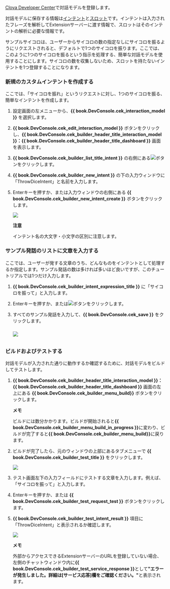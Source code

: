 ﻿<a href="{{ book.DeveloperConsoleURL }}" target="_blank">Clova Developer Center</a>で対話モデルを登録します。

対話モデルに保存する情報は[インテント](/Design/Design_Guideline_For_Extension.md#Intent)と[スロット](/Design/Design_Guideline_For_Extension.md#Slot)です。インテントは入力されたフレーズを解析してExtensionサーバーに渡す情報で、スロットはそのインテントの解析に必要な情報です。

サンプルサイコロは、ユーザーからサイコロの数の指定なしにサイコロを振るようにリクエストされると、デフォルトで1つのサイコロを振ります。ここでは、このように1つのサイコロを振るという指示を処理する、簡単な対話モデルを使用することにします。サイコロの数を収集しないため、スロットを持たないインテントを1つ登録することになります。

### 新規のカスタムインテントを作成する
ここでは、「サイコロを振れ」というリクエストに対し、1つのサイコロを振る、簡単なインテントを作成します。

1. 設定画面の左メニューから、**{{ book.DevConsole.cek_interaction_model }}** を選択します。
2. **{{ book.DevConsole.cek_edit_interaction_model }}** ボタンをクリックし、**{{ book.DevConsole.cek_builder_header_title_interaction_model }}：{{ book.DevConsole.cek_builder_header_title_dashboard }}** 画面を表示します。
3. **{{ book.DevConsole.cek_builder_list_title_intent }}** の右側にある<img class="inlineImage" src="/CEK/Assets/Images/DevConsole_Plus_Button.png" />ボタンをクリックします。
4. **{{ book.DevConsole.cek_builder_new_intent }}** の下の入力ウィンドウに「ThrowDiceIntent」と名前を入力します。
5. Enterキーを押すか、または入力ウィンドウの右側にある **{{ book.DevConsole.cek_builder_new_intent_create }}** ボタンをクリックします。

	<img src="/CEK/Assets/Images/CEK_Tutorial_NewIntent.png" style=" max-width:800px;" />

	<div class="danger">
		<p><strong>注意</strong></p>
		<p>インテント名の大文字・小文字の区別に注意します。</p>
	</div>

### サンプル発話のリストに文章を入力する
ここでは、ユーザーが発する文章のうち、どんなものをインテントとして処理するか指定します。サンプル発話の数は多ければ多いほど良いですが、このチュートリアルでは1つだけ入力します。
1. **{{ book.DevConsole.cek_builder_intent_expression_title }}** に「サイコロを振って」と入力します。
2. Enterキーを押すか、または<img class="inlineImage" src="/CEK/Assets/Images/DevConsole_Plus_Button.png" />ボタンをクリックします。
3. すべてのサンプル発話を入力して、**{{ book.DevConsole.cek_save }}** をクリックします。

	<img src="/CEK/Assets/Images/CEK_Tutorial_SpeechExample.png" style=" max-width:800px; margin-top:10px; margin-bottom:10px;" />

### ビルドおよびテストする
対話モデルが入力された通りに動作するか確認するために、対話モデルをビルドしてテストします。

1. **{{ book.DevConsole.cek_builder_header_title_interaction_model }}：{{ book.DevConsole.cek_builder_header_title_dashboard }}** 画面の左上にある **{{ book.DevConsole.cek_builder_menu_build}}** ボタンをクリックします。

	<div class="note">
		<p><strong>メモ</strong></p>
		<p>ビルドには数分かかります。ビルドが開始されると<strong>{{ book.DevConsole.cek_builder_menu_build_in_progress }}</strong>に変わり、ビルドが完了すると<strong>{{ book.DevConsole.cek_builder_menu_build}}</strong>に戻ります。</p>
	</div>

2. ビルドが完了したら、元のウィンドウの上部にあるタブメニューで **{{ book.DevConsole.cek_builder_test_title }}** をクリックします。

	<img src="/CEK/Assets/Images/CEK_Tutorial_Enter_Simulator.png" style="max-width:800px;"/>

3. テスト画面左下の入力フィールドにテストする文章を入力します。例えば、「サイコロを振って」と入力します。

4. Enterキーを押すか、または **{{ book.DevConsole.cek_builder_test_request_test }}** ボタンをクリックします。

5. **{{ book.DevConsole.cek_builder_test_intent_result }}** 項目に「ThrowDiceIntent」と表示されるか確認します。

	<img src="/CEK/Assets/Images/CEK_Tutorial_Test.png" style="max-width:800px;"/>

	<div class="note">
    <p><strong>メモ</strong></p>
    <p>外部からアクセスできるExtensionサーバーのURLを登録していない場合、左側のチャットウィンドウ内に<strong>{{ book.DevConsole.cek_builder_test_service_response }}</strong>として<strong>"エラーが発生しました。詳細は[サービス応答]欄をご確認ください。"</strong>と表示されます。</p>
	</div>
